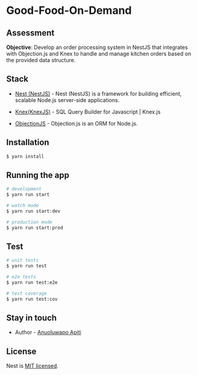 # Good-Food-On-Demand

## Assessment

**Objective**: Develop an order processing system in NestJS that integrates with Objection.js and Knex to handle and manage kitchen orders based on the provided data structure.

## Stack

- [Nest (NestJS)](https://nestjs.com/) - Nest (NestJS) is a framework for building efficient, scalable Node.js server-side applications.

- [Knex(KnexJS)](https://knexjs.org/) - SQL Query Builder for Javascript | Knex.js

- [ObjectionJS](https://vincit.github.io/objection.js/) - Objection.js is an ORM for Node.js.

## Installation

```bash
$ yarn install
```

## Running the app

```bash
# development
$ yarn run start

# watch mode
$ yarn run start:dev

# production mode
$ yarn run start:prod
```

## Test

```bash
# unit tests
$ yarn run test

# e2e tests
$ yarn run test:e2e

# test coverage
$ yarn run test:cov
```

## Stay in touch

- Author - [Anuoluwapo Apiti](https://anuapiti.com)

## License

Nest is [MIT licensed](LICENSE).
